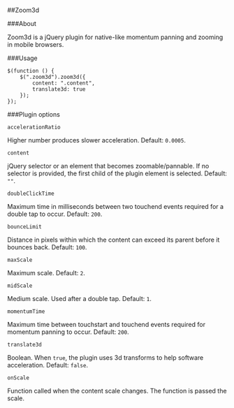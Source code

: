 ##Zoom3d

###About

Zoom3d is a jQuery plugin for native-like momentum panning and zooming in mobile browsers.

###Usage

```
$(function () {
    $(".zoom3d").zoom3d({
        content: ".content",
        translate3d: true
    });
});
```

###Plugin options

```
accelerationRatio
```
Higher number produces slower acceleration. Default: ```0.0005```.

```       
content
```
jQuery selector or an element that becomes zoomable/pannable.
If no selector is provided, the first child of the plugin element is selected.
Default: ```""```.

```
doubleClickTime
```
Maximum time in milliseconds between two touchend events required for a double
tap to occur.
Default: ```200```.

```
bounceLimit
```
Distance in pixels within which the content can exceed its parent before it
bounces back.
Default: ```100```.

```
maxScale
```
Maximum scale. Default: ```2```.

```
midScale
```
Medium scale. Used after a double tap. Default: ```1```.

```
momentumTime
```
Maximum time between touchstart and touchend events required for momentum
panning to occur.
Default: ```200```.

```
translate3d
```
Boolean. When ```true```, the plugin uses 3d transforms to help software
acceleration. Default: ```false```.

```
onScale
```
Function called when the content scale changes. The function is passed the
scale.
